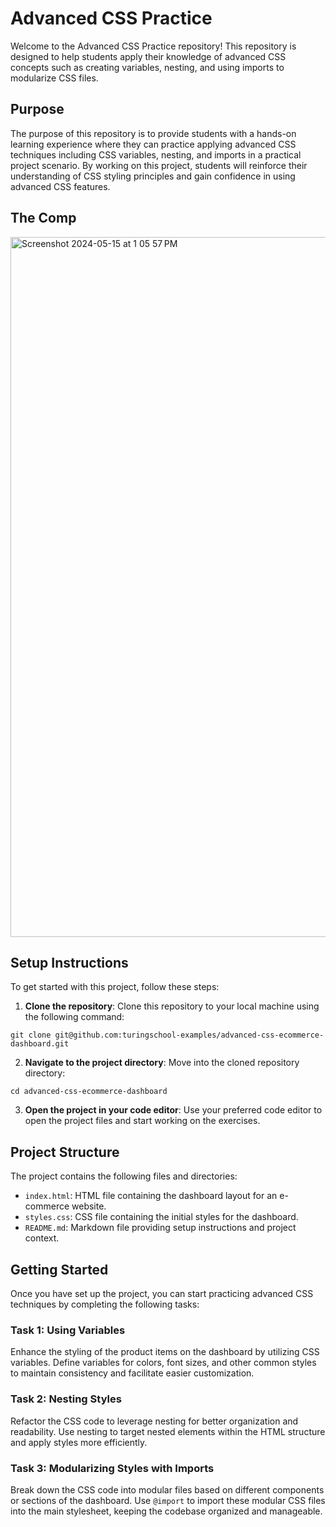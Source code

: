 # Advanced CSS Practice

Welcome to the Advanced CSS Practice repository! This repository is designed to help students apply their knowledge of advanced CSS concepts such as creating variables, nesting, and using imports to modularize CSS files.

## Purpose

The purpose of this repository is to provide students with a hands-on learning experience where they can practice applying advanced CSS techniques including CSS variables, nesting, and imports in a practical project scenario. By working on this project, students will reinforce their understanding of CSS styling principles and gain confidence in using advanced CSS features.

## The Comp
<img width="1120" alt="Screenshot 2024-05-15 at 1 05 57 PM" src="https://github.com/turingschool-examples/advanced-css-ecommerce-dashboard/assets/25714149/b72cfab8-32a7-4f8c-8d2b-001ee8b90fd8">


## Setup Instructions

To get started with this project, follow these steps:

1. **Clone the repository**: Clone this repository to your local machine using the following command:
```
git clone git@github.com:turingschool-examples/advanced-css-ecommerce-dashboard.git
```
2. **Navigate to the project directory**: Move into the cloned repository directory:
```
cd advanced-css-ecommerce-dashboard
```

3. **Open the project in your code editor**: Use your preferred code editor to open the project files and start working on the exercises.

## Project Structure

The project contains the following files and directories:

- `index.html`: HTML file containing the dashboard layout for an e-commerce website.
- `styles.css`: CSS file containing the initial styles for the dashboard.
- `README.md`: Markdown file providing setup instructions and project context.

## Getting Started

Once you have set up the project, you can start practicing advanced CSS techniques by completing the following tasks:

### Task 1: Using Variables

Enhance the styling of the product items on the dashboard by utilizing CSS variables. Define variables for colors, font sizes, and other common styles to maintain consistency and facilitate easier customization.

### Task 2: Nesting Styles

Refactor the CSS code to leverage nesting for better organization and readability. Use nesting to target nested elements within the HTML structure and apply styles more efficiently.

### Task 3: Modularizing Styles with Imports

Break down the CSS code into modular files based on different components or sections of the dashboard. Use `@import` to import these modular CSS files into the main stylesheet, keeping the codebase organized and manageable.

